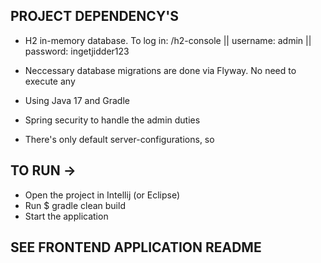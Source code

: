 ## PROJECT DEPENDENCY'S
- H2 in-memory database. To log in: <LocalHost>/h2-console || username: admin || password: ingetjidder123
- Neccessary database migrations are done via Flyway. No need to execute any 
- Using Java 17 and Gradle

- Spring security to handle the admin duties
- There's only default server-configurations, so 

## TO RUN -> 
- Open the project in Intellij (or Eclipse)
- Run $ gradle clean build
- Start the application

## SEE FRONTEND APPLICATION README
